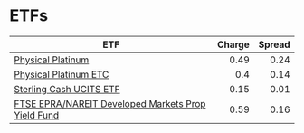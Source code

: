 # ETFs
| ETF | Charge | Spread |
| --- | ------:| ------:|
|[Physical Platinum](https://www.hl.co.uk/shares/shares-search-results/B1VS2W5 "Link")|0.49|0.24|
|[Physical Platinum ETC](https://www.hl.co.uk/shares/shares-search-results/B4LV388 "Link")|0.4|0.14|
|[Sterling Cash UCITS ETF](https://www.hl.co.uk/shares/shares-search-results/B2PDKP2 "Link")|0.15|0.01|
|[FTSE EPRA/NAREIT Developed Markets Prop Yield Fund](https://www.hl.co.uk/shares/shares-search-results/B1G53G2 "Link")|0.59|0.16|
